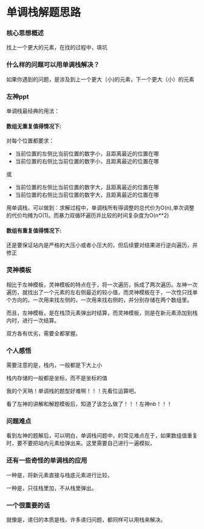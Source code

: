 # 单调栈解题思路

### 核心思想概述

找上一个更大的元素，在找的过程中，填坑

### 什么样的问题可以用单调栈解决？

如果你遇到的问题，是涉及到上一个更大（小)的元素，下一个更大（小）的元素

### 左神ppt

单调栈最经典的用法：

#### 数组无重复值得情况下:

对每个位置都要求：

- 当前位置的左侧比当前位置的数字小，且距离最近的位置在哪
- 当前位置的右侧比当前位置的数字小，且距离最近的位置在哪

或

- 当前位置的左侧比当前位置的数字大，且距离最近的位置在哪
- 当前位置的右侧比当前位置的数字大，且距离最近的位置在哪

用单调栈，可以做到：求解过程中，单调栈所有得调整的总代价为O(n),单次调整的代价均摊为O(1)。而暴力双循环遍历并比较的时间复杂度为O(n**2)

#### 数组有重复值得情况下:

还是要保证站内是严格的大压小或者小压大的，但后续要对结果进行逆向遍历，并修正

### 灵神模板

相比于左神模板，灵神模板的特点在于，将一次遍历，拆成了两次遍历。左神一次遍历，就找出了一个元素的左右侧最近的较小值，而灵神模板在于，一次性只找单个方向的。一次用来找左侧的，一次用来找右侧的，并分别存储在两个数组里。

而且，左神模板，是在栈顶元素弹出时结算，而灵神模板，则是在新元素添加到栈内时，进行一次结算。

双方各有优劣，需要全都掌握。



### 个人感悟

需要注意的是，栈内，一般都是下大上小

栈内存储的一般都是坐标，而不是坐标的值

我的个天呐！单调栈的题型好难啊！！！先看位运算吧。

看了左神的讲解和解题模板后，知道了该怎么做了！！！左神nb！！！

### 问题难点

看到左神的题解后，可以明白，单调栈问题中，的常见难点在于，如果数组值重复时，要不要把站内元素给弹出来。这里需要自己进行一遍模拟，

### 还有一些奇怪的单调栈的应用

一种是，将新元素直接与栈底元素进行比较，

一种是，只往栈里加，不从栈里弹出。



### 一个很重要的话

 就像是，递归的本质是栈，许多递归问题，都同样可以用栈来解决。